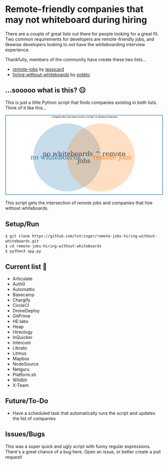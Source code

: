 # Remote-friendly companies that may not whiteboard during hiring

There are a couple of great lists out there for people looking for a great fit. Two common requirements for developers are remote-friendly jobs, and likewise developers looking to *not* have the whiteboarding interview experience.

Thankfully, members of the community have create these two lists...

- [remote-jobs](https://github.com/jessicard/remote-jobs) by [jessicard](https://github.com/jessicard)
- [hiring-without-whiteboards](https://github.com/poteto/hiring-without-whiteboards) by [poteto](https://github.com/poteto)

## ...sooooo what is this? :neutral_face:

This is just a little Python script that finds companies existing in both lists. Think of it like this...

![chart](./images/chart.png)

This script gets the intersection of remote jobs and companies that hire without whiteboards.

## Setup/Run

```
$ git clone https://github.com/tstringer/remote-jobs-hiring-without-whiteboards.git
$ cd remote-jobs-hiring-without-whiteboards
$ python3 app.py
```

## Current list :newspaper:

- Articulate
- Auth0
- Automattic
- Basecamp
- Chargify
- CircleCI
- DroneDeploy
- GitPrime
- HE:labs
- Heap
- Hireology
- InQuicker
- Intercom
- Librato
- Litmus
- Mapbox
- NodeSource
- Netguru
- Platform.sh
- Wildbit
- X-Team

## Future/To-Do

- Have a scheduled task that automatically runs the script and updates the list of companies

## Issues/Bugs

This was a super quick and ugly script with funny regular expressions. There's a great chance of a bug here. Open an issue, or better create a pull request!
